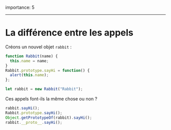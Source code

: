 importance: 5

---

# La différence entre les appels

Créons un nouvel objet `rabbit` :

```js
function Rabbit(name) {
  this.name = name;
}
Rabbit.prototype.sayHi = function() {
  alert(this.name);
};

let rabbit = new Rabbit("Rabbit");
```

Ces appels font-ils la même chose ou non ?

```js
rabbit.sayHi();
Rabbit.prototype.sayHi();
Object.getPrototypeOf(rabbit).sayHi();
rabbit.__proto__.sayHi();
```
